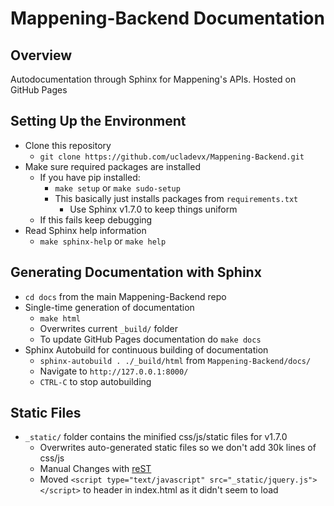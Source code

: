 # Mappening-Backend Documentation

## Overview
Autodocumentation through Sphinx for Mappening's APIs. Hosted on GitHub Pages

## Setting Up the Environment
- Clone this repository 
  - `git clone https://github.com/ucladevx/Mappening-Backend.git`
- Make sure required packages are installed
  - If you have pip installed:
    - `make setup` or `make sudo-setup`
    - This basically just installs packages from `requirements.txt`
      - Use Sphinx v1.7.0 to keep things uniform
  - If this fails keep debugging
- Read Sphinx help information
  - `make sphinx-help` or `make help`

## Generating Documentation with Sphinx
- `cd docs` from the main Mappening-Backend repo
- Single-time generation of documentation
  - `make html`
  - Overwrites current `_build/` folder
  - To update GitHub Pages documentation do `make docs`
- Sphinx Autobuild for continuous building of documentation
  - `sphinx-autobuild . ./_build/html` from `Mappening-Backend/docs/`
  - Navigate to `http://127.0.0.1:8000/`
  - `CTRL-C` to stop autobuilding

## Static Files
- `_static/` folder contains the minified css/js/static files for v1.7.0
  - Overwrites auto-generated static files so we don't add 30k lines of css/js
  - Manual Changes with [reST](http://www.sphinx-doc.org/en/stable/rest.html)
  - Moved `<script type="text/javascript" src="_static/jquery.js"></script>` to header in index.html as it didn't seem to load

